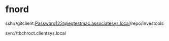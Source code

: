 fnord
=====
ssh://gitclient:Password123@iegtestmac.associatesys.local/repo/investools

svn://tbchroct.clientsys.local
